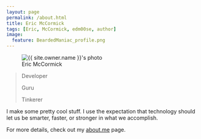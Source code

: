 ```yaml
---
layout: page
permalink: /about.html
title: Eric McCormick
tags: [Eric, McCormick, edm00se, author]
image:
  feature: BeardedManiac_profile.png
---
```

<figure>
  <img src="{{site.url}}/images/{{ site.owner.avatar }}" alt="{{ site.owner.name }}'s photo" itemprop="image" class="post-avatar img-circle img-responsive" style="max-width:260px;" />
  <figcaption>Eric McCormick</figcaption>
</figure>

>Developer
>
>Guru
>
>Tinkerer

I make some pretty cool stuff. I use the expectation that technology should let us be smarter, faster, or stronger in what we accomplish.

For more details, check out my [about.me](http://about.me/EricMcCormick) page.
